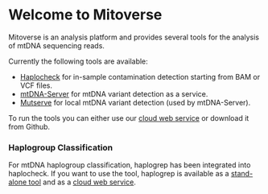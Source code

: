# Welcome to Mitoverse

Mitoverse is an analysis platform and provides several tools for the analysis of mtDNA sequencing reads. 

Currently the following tools are available: 

* [Haplocheck](haplocheck/haplocheck.md) for in-sample contamination detection starting from BAM or VCF files.
* [mtDNA-Server](mtdna-server/mtdna-server.md) for mtDNA variant detection as a service. 
* [Mutserve](mutserve/mutserve.md) for local mtDNA variant detection (used by mtDNA-Server).

To run the tools you can either use our [cloud web service](https://mitoverse.i-med.ac.at) or download it from Github.

### Haplogroup Classification
For mtDNA haplogroup classification, haplogrep has been integrated into haplocheck. If you want to use the tool, haplogrep is available as a [stand-alone tool](https://github.com/seppinho/haplogrep-cmd) and as a [cloud web service](https://haplogrep.i-med.ac.at/).

